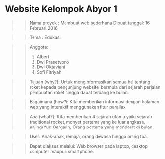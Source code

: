 # Website Kelompok Abyor 1

>>Nama proyek   : Membuat web sederhana
>>Dibuat tanggal: 16 Februari 2016

>>Tema : Edukasi

>>Anggota:
>>1. Albert
>>2. Dwi Prasetyono
>>3. Dwi Oktaviani
>>4. Sofi Fitriyah

>>Tujuan (why?):
>>Untuk menginformasikan semua hal tentang roket kepada pengunjung website, bermula dari sejarah perjalan pembuatan roket hingga dapat terbang ke bulan.

>>Bagaimana (how?):
>>Kita memberikan informasi dengan halaman web yang interaktif menggunakan fitur parallax

>>Apa (what?):
>>Kita memberikan 4 sejarah utama yaitu sejarah traditional rocket, monyet pertama yang ke luar angkasa, anjing/Yuri Gargarin, Orang pertama yang mendarat di bulan.

>>User: Anak-anak, remaja, orang dewasa hingga orang tua.

>>Dapat diakses melalui: Web browser pada laptop, desktop computer maupun smartphone.
